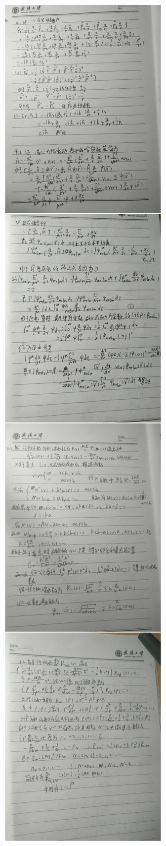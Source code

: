 ![](https://github.com/whobuki/computational_physics_N2014301020056/blob/master/1/1479876441425.jpg)
![](https://github.com/whobuki/computational_physics_N2014301020056/blob/master/1/1479876452388.jpg)
![](https://github.com/whobuki/computational_physics_N2014301020056/blob/master/1/1479881958688.jpg)
![](https://github.com/whobuki/computational_physics_N2014301020056/blob/master/1/1479881969696.jpg)
